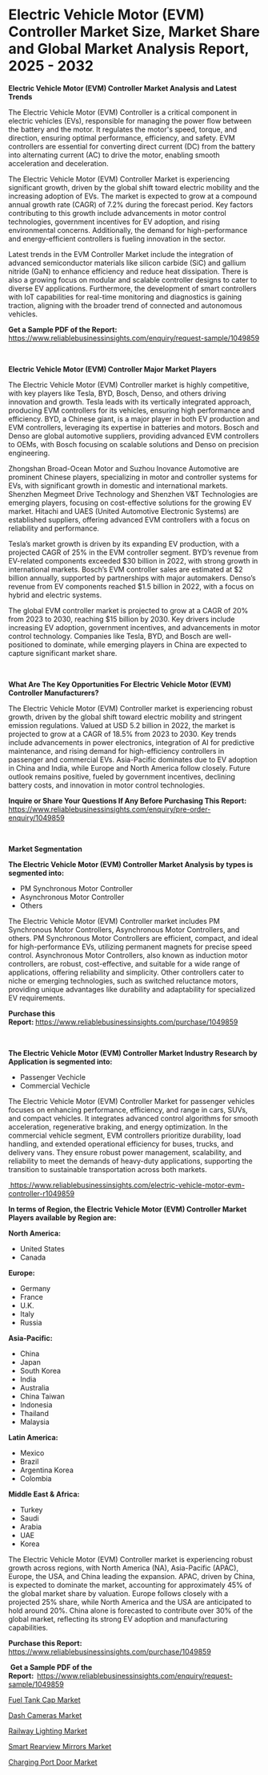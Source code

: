 <p><h1>Electric Vehicle Motor (EVM) Controller Market Size, Market Share and Global Market Analysis Report, 2025 - 2032</h1></p><p><strong>Electric Vehicle Motor (EVM) Controller Market Analysis and Latest Trends</strong></p>
<p><p>The Electric Vehicle Motor (EVM) Controller is a critical component in electric vehicles (EVs), responsible for managing the power flow between the battery and the motor. It regulates the motor's speed, torque, and direction, ensuring optimal performance, efficiency, and safety. EVM controllers are essential for converting direct current (DC) from the battery into alternating current (AC) to drive the motor, enabling smooth acceleration and deceleration.</p><p>The Electric Vehicle Motor (EVM) Controller Market is experiencing significant growth, driven by the global shift toward electric mobility and the increasing adoption of EVs. The market is expected to grow at a compound annual growth rate (CAGR) of 7.2% during the forecast period. Key factors contributing to this growth include advancements in motor control technologies, government incentives for EV adoption, and rising environmental concerns. Additionally, the demand for high-performance and energy-efficient controllers is fueling innovation in the sector.</p><p>Latest trends in the EVM Controller Market include the integration of advanced semiconductor materials like silicon carbide (SiC) and gallium nitride (GaN) to enhance efficiency and reduce heat dissipation. There is also a growing focus on modular and scalable controller designs to cater to diverse EV applications. Furthermore, the development of smart controllers with IoT capabilities for real-time monitoring and diagnostics is gaining traction, aligning with the broader trend of connected and autonomous vehicles.</p></p>
<p><strong>Get a Sample PDF of the Report:&nbsp;</strong> <a href="https://www.reliablebusinessinsights.com/enquiry/request-sample/1049859?utm_campaign=62&utm_medium=2&utm_source=Github&utm_content=ia&utm_term=22012025&utm_id=electric-vehicle-motor-evm-controller">https://www.reliablebusinessinsights.com/enquiry/request-sample/1049859</a></p>
<p>&nbsp;</p>
<p><strong>Electric Vehicle Motor (EVM) Controller Major Market Players</strong></p>
<p><p>The Electric Vehicle Motor (EVM) Controller market is highly competitive, with key players like Tesla, BYD, Bosch, Denso, and others driving innovation and growth. Tesla leads with its vertically integrated approach, producing EVM controllers for its vehicles, ensuring high performance and efficiency. BYD, a Chinese giant, is a major player in both EV production and EVM controllers, leveraging its expertise in batteries and motors. Bosch and Denso are global automotive suppliers, providing advanced EVM controllers to OEMs, with Bosch focusing on scalable solutions and Denso on precision engineering.</p><p>Zhongshan Broad-Ocean Motor and Suzhou Inovance Automotive are prominent Chinese players, specializing in motor and controller systems for EVs, with significant growth in domestic and international markets. Shenzhen Megmeet Drive Technology and Shenzhen V&T Technologies are emerging players, focusing on cost-effective solutions for the growing EV market. Hitachi and UAES (United Automotive Electronic Systems) are established suppliers, offering advanced EVM controllers with a focus on reliability and performance.</p><p>Tesla’s market growth is driven by its expanding EV production, with a projected CAGR of 25% in the EVM controller segment. BYD’s revenue from EV-related components exceeded $30 billion in 2022, with strong growth in international markets. Bosch’s EVM controller sales are estimated at $2 billion annually, supported by partnerships with major automakers. Denso’s revenue from EV components reached $1.5 billion in 2022, with a focus on hybrid and electric systems.</p><p>The global EVM controller market is projected to grow at a CAGR of 20% from 2023 to 2030, reaching $15 billion by 2030. Key drivers include increasing EV adoption, government incentives, and advancements in motor control technology. Companies like Tesla, BYD, and Bosch are well-positioned to dominate, while emerging players in China are expected to capture significant market share.</p></p>
<p>&nbsp;</p>
<p><strong>What Are The Key Opportunities For Electric Vehicle Motor (EVM) Controller Manufacturers?</strong></p>
<p><p>The Electric Vehicle Motor (EVM) Controller market is experiencing robust growth, driven by the global shift toward electric mobility and stringent emission regulations. Valued at USD 5.2 billion in 2022, the market is projected to grow at a CAGR of 18.5% from 2023 to 2030. Key trends include advancements in power electronics, integration of AI for predictive maintenance, and rising demand for high-efficiency controllers in passenger and commercial EVs. Asia-Pacific dominates due to EV adoption in China and India, while Europe and North America follow closely. Future outlook remains positive, fueled by government incentives, declining battery costs, and innovation in motor control technologies.</p></p>
<p><strong>Inquire or Share Your Questions If Any Before Purchasing This Report:</strong> <a href="https://www.reliablebusinessinsights.com/enquiry/pre-order-enquiry/1049859?utm_campaign=62&utm_medium=2&utm_source=Github&utm_content=ia&utm_term=22012025&utm_id=electric-vehicle-motor-evm-controller">https://www.reliablebusinessinsights.com/enquiry/pre-order-enquiry/1049859</a></p>
<p>&nbsp;</p>
<p><strong>Market Segmentation</strong></p>
<p><strong>The Electric Vehicle Motor (EVM) Controller Market Analysis by types is segmented into:</strong></p>
<p><ul><li>PM Synchronous Motor Controller</li><li>Asynchronous Motor Controller</li><li>Others</li></ul></p>
<p><p>The Electric Vehicle Motor (EVM) Controller market includes PM Synchronous Motor Controllers, Asynchronous Motor Controllers, and others. PM Synchronous Motor Controllers are efficient, compact, and ideal for high-performance EVs, utilizing permanent magnets for precise speed control. Asynchronous Motor Controllers, also known as induction motor controllers, are robust, cost-effective, and suitable for a wide range of applications, offering reliability and simplicity. Other controllers cater to niche or emerging technologies, such as switched reluctance motors, providing unique advantages like durability and adaptability for specialized EV requirements.</p></p>
<p><strong>Purchase this Report:&nbsp;</strong><a href="https://www.reliablebusinessinsights.com/purchase/1049859?utm_campaign=62&utm_medium=2&utm_source=Github&utm_content=ia&utm_term=22012025&utm_id=electric-vehicle-motor-evm-controller">https://www.reliablebusinessinsights.com/purchase/1049859</a></p>
<p>&nbsp;</p>
<p><strong>The Electric Vehicle Motor (EVM) Controller Market Industry Research by Application is segmented into:</strong></p>
<p><ul><li>Passenger Vechicle</li><li>Commercial Vechicle</li></ul></p>
<p><p>The Electric Vehicle Motor (EVM) Controller Market for passenger vehicles focuses on enhancing performance, efficiency, and range in cars, SUVs, and compact vehicles. It integrates advanced control algorithms for smooth acceleration, regenerative braking, and energy optimization. In the commercial vehicle segment, EVM controllers prioritize durability, load handling, and extended operational efficiency for buses, trucks, and delivery vans. They ensure robust power management, scalability, and reliability to meet the demands of heavy-duty applications, supporting the transition to sustainable transportation across both markets.</p></p>
<p><a href="https://www.reliablebusinessinsights.com/electric-vehicle-motor-evm-controller-r1049859?utm_campaign=62&utm_medium=2&utm_source=Github&utm_content=ia&utm_term=22012025&utm_id=electric-vehicle-motor-evm-controller">&nbsp;https://www.reliablebusinessinsights.com/electric-vehicle-motor-evm-controller-r1049859</a></p>
<p><strong>In terms of Region, the Electric Vehicle Motor (EVM) Controller Market Players available by Region are:</strong></p>
<p>
    <p> <strong> North America: </strong>
        <ul>
            <li>United States</li>
            <li>Canada</li>
        </ul>
        </p> 
    <p> <strong> Europe: </strong>
        <ul>
            <li>Germany</li>
            <li>France</li>
            <li>U.K.</li>
            <li>Italy</li>
            <li>Russia</li>
        </ul>
        </p> 
    <p> <strong> Asia-Pacific: </strong>
        <ul>
            <li>China</li>
            <li>Japan</li>
            <li>South Korea</li>
            <li>India</li>
            <li>Australia</li>
            <li>China Taiwan</li>
            <li>Indonesia</li>
            <li>Thailand</li>
            <li>Malaysia</li>
        </ul>
        </p> 
    <p> <strong> Latin America: </strong>
        <ul>
            <li>Mexico</li>
            <li>Brazil</li>
            <li>Argentina Korea</li>
            <li>Colombia</li>
        </ul>
        </p> 
    <p> <strong> Middle East & Africa: </strong>
        <ul>
            <li>Turkey</li>
            <li>Saudi</li>
            <li>Arabia</li>
            <li>UAE</li>
            <li>Korea</li>
        </ul>
    </p>
    </p>
<p><p>The Electric Vehicle Motor (EVM) Controller market is experiencing robust growth across regions, with North America (NA), Asia-Pacific (APAC), Europe, the USA, and China leading the expansion. APAC, driven by China, is expected to dominate the market, accounting for approximately 45% of the global market share by valuation. Europe follows closely with a projected 25% share, while North America and the USA are anticipated to hold around 20%. China alone is forecasted to contribute over 30% of the global market, reflecting its strong EV adoption and manufacturing capabilities.</p></p>
<p><strong>Purchase this Report: </strong><a href="https://www.reliablebusinessinsights.com/purchase/1049859?utm_campaign=62&utm_medium=2&utm_source=Github&utm_content=ia&utm_term=22012025&utm_id=electric-vehicle-motor-evm-controller">https://www.reliablebusinessinsights.com/purchase/1049859</a></p>
<p>&nbsp;<strong>Get a Sample PDF of the Report:&nbsp;&nbsp;</strong><a href="https://www.reliablebusinessinsights.com/enquiry/request-sample/1049859?utm_campaign=62&utm_medium=2&utm_source=Github&utm_content=ia&utm_term=22012025&utm_id=electric-vehicle-motor-evm-controller">https://www.reliablebusinessinsights.com/enquiry/request-sample/1049859</a></p>
<p><strong></strong></p>
<p><p><a href="https://github.com/wileonie19657/Market-Research-Report-List-1/blob/main/fuel-tank-cap-market.md?utm_campaign=62&utm_medium=2&utm_source=Github&utm_content=ia&utm_term=22012025&utm_id=electric-vehicle-motor-evm-controller">Fuel Tank Cap Market</a></p><p><a href="https://github.com/comasnickie/Market-Research-Report-List-1/blob/main/dash-cameras-market.md?utm_campaign=62&utm_medium=2&utm_source=Github&utm_content=ia&utm_term=22012025&utm_id=electric-vehicle-motor-evm-controller">Dash Cameras Market</a></p><p><a href="https://github.com/mcfred89/Market-Research-Report-List-1/blob/main/railway-lighting-market.md?utm_campaign=62&utm_medium=2&utm_source=Github&utm_content=ia&utm_term=22012025&utm_id=electric-vehicle-motor-evm-controller">Railway Lighting Market</a></p><p><a href="https://github.com/bornergabrielle89/Market-Research-Report-List-1/blob/main/smart-rearview-mirrors-market.md?utm_campaign=62&utm_medium=2&utm_source=Github&utm_content=ia&utm_term=22012025&utm_id=electric-vehicle-motor-evm-controller">Smart Rearview Mirrors Market</a></p><p><a href="https://github.com/PeterParrish5/Market-Research-Report-List-7/blob/main/charging-port-door-market.md?utm_campaign=62&utm_medium=2&utm_source=Github&utm_content=ia&utm_term=22012025&utm_id=electric-vehicle-motor-evm-controller">Charging Port Door Market</a></p></p>